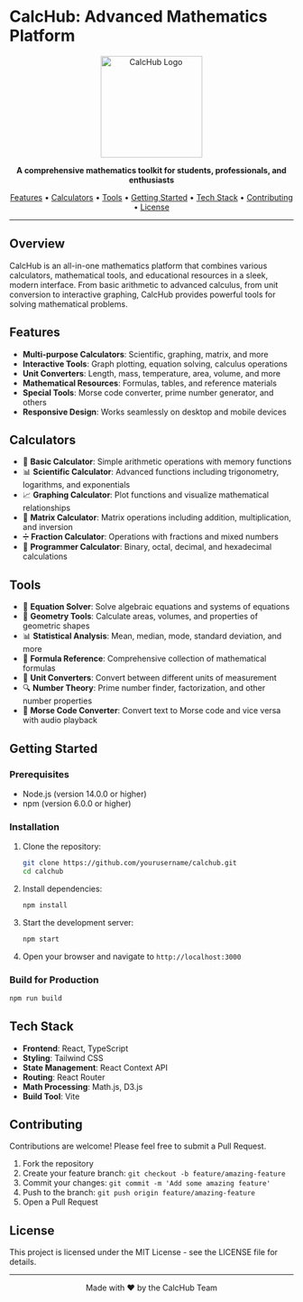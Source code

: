# CalcHub: Advanced Mathematics Platform

<p align="center">
  <img src="public/logo.png" alt="CalcHub Logo" width="180" />
</p>

<p align="center">
  <strong>A comprehensive mathematics toolkit for students, professionals, and enthusiasts</strong>
</p>

<p align="center">
  <a href="#features">Features</a> •
  <a href="#calculators">Calculators</a> •
  <a href="#tools">Tools</a> •
  <a href="#getting-started">Getting Started</a> •
  <a href="#tech-stack">Tech Stack</a> •
  <a href="#contributing">Contributing</a> •
  <a href="#license">License</a>
</p>

---

## Overview

CalcHub is an all-in-one mathematics platform that combines various calculators, mathematical tools, and educational resources in a sleek, modern interface. From basic arithmetic to advanced calculus, from unit conversion to interactive graphing, CalcHub provides powerful tools for solving mathematical problems.

## Features

- **Multi-purpose Calculators**: Scientific, graphing, matrix, and more
- **Interactive Tools**: Graph plotting, equation solving, calculus operations
- **Unit Converters**: Length, mass, temperature, area, volume, and more
- **Mathematical Resources**: Formulas, tables, and reference materials
- **Special Tools**: Morse code converter, prime number generator, and others
- **Responsive Design**: Works seamlessly on desktop and mobile devices

## Calculators

- 🧮 **Basic Calculator**: Simple arithmetic operations with memory functions
- 📊 **Scientific Calculator**: Advanced functions including trigonometry, logarithms, and exponentials
- 📈 **Graphing Calculator**: Plot functions and visualize mathematical relationships
- 🔢 **Matrix Calculator**: Matrix operations including addition, multiplication, and inversion
- ➗ **Fraction Calculator**: Operations with fractions and mixed numbers
- 📱 **Programmer Calculator**: Binary, octal, decimal, and hexadecimal calculations

## Tools

- 📐 **Equation Solver**: Solve algebraic equations and systems of equations
- 📏 **Geometry Tools**: Calculate areas, volumes, and properties of geometric shapes
- 📊 **Statistical Analysis**: Mean, median, mode, standard deviation, and more
- 📖 **Formula Reference**: Comprehensive collection of mathematical formulas
- 🔄 **Unit Converters**: Convert between different units of measurement
- 🔍 **Number Theory**: Prime number finder, factorization, and other number properties
- 📡 **Morse Code Converter**: Convert text to Morse code and vice versa with audio playback

## Getting Started

### Prerequisites

- Node.js (version 14.0.0 or higher)
- npm (version 6.0.0 or higher)

### Installation

1. Clone the repository:
   ```bash
   git clone https://github.com/yourusername/calchub.git
   cd calchub
   ```

2. Install dependencies:
   ```bash
   npm install
   ```

3. Start the development server:
   ```bash
   npm start
   ```

4. Open your browser and navigate to `http://localhost:3000`

### Build for Production

```bash
npm run build
```

## Tech Stack

- **Frontend**: React, TypeScript
- **Styling**: Tailwind CSS
- **State Management**: React Context API
- **Routing**: React Router
- **Math Processing**: Math.js, D3.js
- **Build Tool**: Vite

## Contributing

Contributions are welcome! Please feel free to submit a Pull Request.

1. Fork the repository
2. Create your feature branch: `git checkout -b feature/amazing-feature`
3. Commit your changes: `git commit -m 'Add some amazing feature'`
4. Push to the branch: `git push origin feature/amazing-feature`
5. Open a Pull Request

## License

This project is licensed under the MIT License - see the LICENSE file for details.

---

<p align="center">
  Made with ❤️ by the CalcHub Team
</p>
